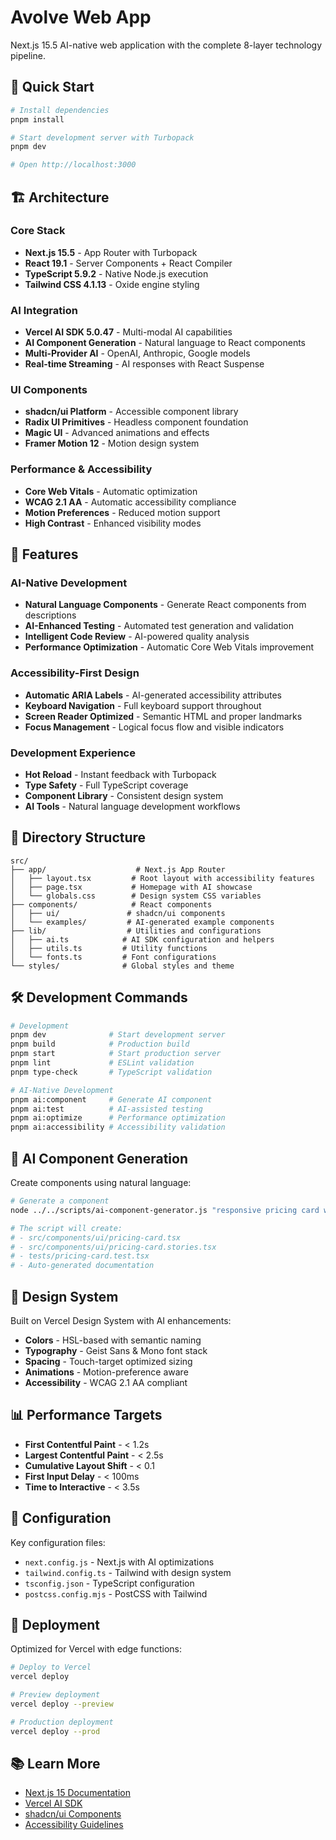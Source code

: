 # Avolve Web App

Next.js 15.5 AI-native web application with the complete 8-layer technology pipeline.

## 🚀 Quick Start

```bash
# Install dependencies
pnpm install

# Start development server with Turbopack
pnpm dev

# Open http://localhost:3000
```

## 🏗️ Architecture

### Core Stack
- **Next.js 15.5** - App Router with Turbopack
- **React 19.1** - Server Components + React Compiler
- **TypeScript 5.9.2** - Native Node.js execution
- **Tailwind CSS 4.1.13** - Oxide engine styling

### AI Integration
- **Vercel AI SDK 5.0.47** - Multi-modal AI capabilities
- **AI Component Generation** - Natural language to React components
- **Multi-Provider AI** - OpenAI, Anthropic, Google models
- **Real-time Streaming** - AI responses with React Suspense

### UI Components
- **shadcn/ui Platform** - Accessible component library
- **Radix UI Primitives** - Headless component foundation
- **Magic UI** - Advanced animations and effects
- **Framer Motion 12** - Motion design system

### Performance & Accessibility
- **Core Web Vitals** - Automatic optimization
- **WCAG 2.1 AA** - Automatic accessibility compliance
- **Motion Preferences** - Reduced motion support
- **High Contrast** - Enhanced visibility modes

## 🎯 Features

### AI-Native Development
- **Natural Language Components** - Generate React components from descriptions
- **AI-Enhanced Testing** - Automated test generation and validation
- **Intelligent Code Review** - AI-powered quality analysis
- **Performance Optimization** - Automatic Core Web Vitals improvement

### Accessibility-First Design
- **Automatic ARIA Labels** - AI-generated accessibility attributes
- **Keyboard Navigation** - Full keyboard support throughout
- **Screen Reader Optimized** - Semantic HTML and proper landmarks
- **Focus Management** - Logical focus flow and visible indicators

### Development Experience
- **Hot Reload** - Instant feedback with Turbopack
- **Type Safety** - Full TypeScript coverage
- **Component Library** - Consistent design system
- **AI Tools** - Natural language development workflows

## 📁 Directory Structure

```
src/
├── app/                    # Next.js App Router
│   ├── layout.tsx         # Root layout with accessibility features
│   ├── page.tsx           # Homepage with AI showcase
│   └── globals.css        # Design system CSS variables
├── components/            # React components
│   ├── ui/               # shadcn/ui components
│   └── examples/         # AI-generated example components
├── lib/                  # Utilities and configurations
│   ├── ai.ts            # AI SDK configuration and helpers
│   ├── utils.ts         # Utility functions
│   └── fonts.ts         # Font configurations
└── styles/              # Global styles and theme
```

## 🛠️ Development Commands

```bash
# Development
pnpm dev              # Start development server
pnpm build            # Production build
pnpm start            # Start production server
pnpm lint             # ESLint validation
pnpm type-check       # TypeScript validation

# AI-Native Development
pnpm ai:component     # Generate AI component
pnpm ai:test          # AI-assisted testing
pnpm ai:optimize      # Performance optimization
pnpm ai:accessibility # Accessibility validation
```

## 🤖 AI Component Generation

Create components using natural language:

```bash
# Generate a component
node ../../scripts/ai-component-generator.js "responsive pricing card with three tiers"

# The script will create:
# - src/components/ui/pricing-card.tsx
# - src/components/ui/pricing-card.stories.tsx
# - tests/pricing-card.test.tsx
# - Auto-generated documentation
```

## 🎨 Design System

Built on Vercel Design System with AI enhancements:

- **Colors** - HSL-based with semantic naming
- **Typography** - Geist Sans & Mono font stack
- **Spacing** - Touch-target optimized sizing
- **Animations** - Motion-preference aware
- **Accessibility** - WCAG 2.1 AA compliant

## 📊 Performance Targets

- **First Contentful Paint** - < 1.2s
- **Largest Contentful Paint** - < 2.5s
- **Cumulative Layout Shift** - < 0.1
- **First Input Delay** - < 100ms
- **Time to Interactive** - < 3.5s

## 🔧 Configuration

Key configuration files:
- `next.config.js` - Next.js with AI optimizations
- `tailwind.config.ts` - Tailwind with design system
- `tsconfig.json` - TypeScript configuration
- `postcss.config.mjs` - PostCSS with Tailwind

## 🚀 Deployment

Optimized for Vercel with edge functions:

```bash
# Deploy to Vercel
vercel deploy

# Preview deployment
vercel deploy --preview

# Production deployment
vercel deploy --prod
```

## 📚 Learn More

- [Next.js 15 Documentation](https://nextjs.org/docs)
- [Vercel AI SDK](https://sdk.vercel.ai/docs)
- [shadcn/ui Components](https://ui.shadcn.com)
- [Accessibility Guidelines](https://www.w3.org/WAI/WCAG21/)